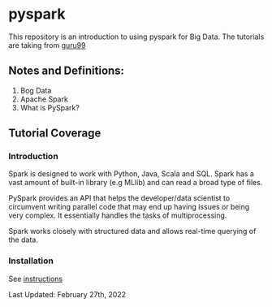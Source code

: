 # pyspark

This repository is an introduction to using pyspark for Big Data. The tutorials are taking from [guru99](https://www.guru99.com/pyspark-tutorial.html)

## Notes and Definitions:

1. Bog Data
2. Apache Spark 
3. What is PySpark? 

## Tutorial Coverage

### Introduction
Spark is designed to work with Python, Java, Scala and SQL. 
Spark has a vast amount of built-in library (e.g MLlib) and can read a broad type of files.

PySpark provides an API that helps the developer/data scientist to circumvent writing parallel code that may end up having issues or being very complex. It essentially handles the tasks of multiprocessing. 

Spark works closely with structured data and allows real-time querying of the data.

### Installation

See [instructions](https://www.guru99.com/pyspark-tutorial.html)

Last Updated:
February 27th, 2022